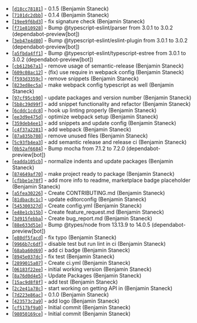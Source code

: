 * [[`d18cc78181`](https://github.com/ManticoreGamesInc/vscode-core/commit/d18cc78181)] - 0.1.5 (Benjamin Staneck)
* [[`7101dc2dbb`](https://github.com/ManticoreGamesInc/vscode-core/commit/7101dc2dbb)] - 0.1.4 (Benjamin Staneck)
* [[`19ee9f6bd3`](https://github.com/ManticoreGamesInc/vscode-core/commit/19ee9f6bd3)] - fix signature check (Benjamin Staneck)
* [[`f71e810928`](https://github.com/ManticoreGamesInc/vscode-core/commit/f71e810928)] - Bump @typescript-eslint/parser from 3.0.1 to 3.0.2 (dependabot-preview[bot])
* [[`3eb47e4d80`](https://github.com/ManticoreGamesInc/vscode-core/commit/3eb47e4d80)] - Bump @typescript-eslint/eslint-plugin from 3.0.1 to 3.0.2 (dependabot-preview[bot])
* [[`a5fbda4ff1`](https://github.com/ManticoreGamesInc/vscode-core/commit/a5fbda4ff1)] - Bump @typescript-eslint/typescript-estree from 3.0.1 to 3.0.2 (dependabot-preview[bot])
* [[`cb612b67a1`](https://github.com/ManticoreGamesInc/vscode-core/commit/cb612b67a1)] - remove usage of semantic-release (Benjamin Staneck)
* [[`609c08ac12`](https://github.com/ManticoreGamesInc/vscode-core/commit/609c08ac12)] - (fix) use require in webpack config (Benjamin Staneck)
* [[`f593d3359c`](https://github.com/ManticoreGamesInc/vscode-core/commit/f593d3359c)] - remove snippets (Benjamin Staneck)
* [[`823ed8ec5a`](https://github.com/ManticoreGamesInc/vscode-core/commit/823ed8ec5a)] - make webpack config typescript as well (Benjamin Staneck)
* [[`97cf95cb90`](https://github.com/ManticoreGamesInc/vscode-core/commit/97cf95cb90)] - update packages and version number (Benjamin Staneck)
* [[`5b8c39d99f`](https://github.com/ManticoreGamesInc/vscode-core/commit/5b8c39d99f)] - add snippet functionality and refactor (Benjamin Staneck)
* [[`6cddc1cdc8`](https://github.com/ManticoreGamesInc/vscode-core/commit/6cddc1cdc8)] - hook up linting properly (Benjamin Staneck)
* [[`ee3d9e475d`](https://github.com/ManticoreGamesInc/vscode-core/commit/ee3d9e475d)] - optimize webpack setup (Benjamin Staneck)
* [[`359deb4ee1`](https://github.com/ManticoreGamesInc/vscode-core/commit/359deb4ee1)] - add snippets and update config (Benjamin Staneck)
* [[`c4f37a2281`](https://github.com/ManticoreGamesInc/vscode-core/commit/c4f37a2281)] - add webpack (Benjamin Staneck)
* [[`87a835b708`](https://github.com/ManticoreGamesInc/vscode-core/commit/87a835b708)] - remove unused files (Benjamin Staneck)
* [[`5c93fb4ea3`](https://github.com/ManticoreGamesInc/vscode-core/commit/5c93fb4ea3)] - add semantic release and release ci (Benjamin Staneck)
* [[`0b52af6684`](https://github.com/ManticoreGamesInc/vscode-core/commit/0b52af6684)] - Bump mocha from 7.1.2 to 7.2.0 (dependabot-preview[bot])
* [[`eadda105cb`](https://github.com/ManticoreGamesInc/vscode-core/commit/eadda105cb)] - normalize indents and update packages (Benjamin Staneck)
* [[`874649af70`](https://github.com/ManticoreGamesInc/vscode-core/commit/874649af70)] - make project ready to package (Benjamin Staneck)
* [[`cfbbe1e70f`](https://github.com/ManticoreGamesInc/vscode-core/commit/cfbbe1e70f)] - add more info to readme, marketplace badge placeholder (Benjamin Staneck)
* [[`a5fea30226`](https://github.com/ManticoreGamesInc/vscode-core/commit/a5fea30226)] - Create CONTRIBUTING.md (Benjamin Staneck)
* [[`81dbac8c1c`](https://github.com/ManticoreGamesInc/vscode-core/commit/81dbac8c1c)] - update editorconfig (Benjamin Staneck)
* [[`545300327d`](https://github.com/ManticoreGamesInc/vscode-core/commit/545300327d)] - Create config.yml (Benjamin Staneck)
* [[`e48e1cb15b`](https://github.com/ManticoreGamesInc/vscode-core/commit/e48e1cb15b)] - Create feature\_request.md (Benjamin Staneck)
* [[`3d915febba`](https://github.com/ManticoreGamesInc/vscode-core/commit/3d915febba)] - Create bug\_report.md (Benjamin Staneck)
* [[`88e633d51e`](https://github.com/ManticoreGamesInc/vscode-core/commit/88e633d51e)] - Bump @types/node from 13.13.9 to 14.0.5 (dependabot-preview[bot])
* [[`e80df5facd`](https://github.com/ManticoreGamesInc/vscode-core/commit/e80df5facd)] - fix typo (Benjamin Staneck)
* [[`9966b7c6df`](https://github.com/ManticoreGamesInc/vscode-core/commit/9966b7c6df)] - disable test but run lint in ci (Benjamin Staneck)
* [[`68aba60d69`](https://github.com/ManticoreGamesInc/vscode-core/commit/68aba60d69)] - add ci badge (Benjamin Staneck)
* [[`8945e037dc`](https://github.com/ManticoreGamesInc/vscode-core/commit/8945e037dc)] - fix test (Benjamin Staneck)
* [[`2899015a07`](https://github.com/ManticoreGamesInc/vscode-core/commit/2899015a07)] - Create ci.yml (Benjamin Staneck)
* [[`06183f22ee`](https://github.com/ManticoreGamesInc/vscode-core/commit/06183f22ee)] - initial working version (Benjamin Staneck)
* [[`8a76d0d4e5`](https://github.com/ManticoreGamesInc/vscode-core/commit/8a76d0d4e5)] - Update Packages (Benjamin Staneck)
* [[`15ac9d8f8f`](https://github.com/ManticoreGamesInc/vscode-core/commit/15ac9d8f8f)] - add test (Benjamin Staneck)
* [[`2c2e41a78c`](https://github.com/ManticoreGamesInc/vscode-core/commit/2c2e41a78c)] - start working on getting API in (Benjamin Staneck)
* [[`7d223e86ac`](https://github.com/ManticoreGamesInc/vscode-core/commit/7d223e86ac)] - 0.1.0 (Benjamin Staneck)
* [[`423573c2a9`](https://github.com/ManticoreGamesInc/vscode-core/commit/423573c2a9)] - add logo (Benjamin Staneck)
* [[`cf517bf9a0`](https://github.com/ManticoreGamesInc/vscode-core/commit/cf517bf9a0)] - Initial commit (Benjamin Staneck)
* [[`98050169ce`](https://github.com/ManticoreGamesInc/vscode-core/commit/98050169ce)] - Initial commit (Benjamin Staneck)
